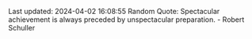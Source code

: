 Last updated: 2024-04-02 16:08:55
Random Quote: Spectacular achievement is always preceded by unspectacular preparation. - Robert Schuller